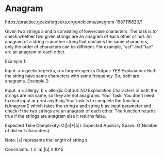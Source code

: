 # Anagram

https://practice.geeksforgeeks.org/problems/anagram-1587115620/1


Given two strings a and b consisting of lowercase characters. The task is to check whether two given strings are an anagram of each other or not. An anagram of a string is another string that contains the same characters, only the order of characters can be different. For example, “act” and “tac” are an anagram of each other.

Example 1:

Input:
a = geeksforgeeks, b = forgeeksgeeks
Output: YES
Explanation: Both the string have same
characters with same frequency. So, 
both are anagrams.
Example 2:

Input:
a = allergy, b = allergic
Output: NO
Explanation:Characters in both the strings
are not same, so they are not anagrams.
Your Task:
You don't need to read input or print anything.Your task is to complete the function isAnagram() which takes the string a and string b as input parameter and check if the two strings are an anagram of each other. The function returns true if the strings are anagram else it returns false.

Expected Time Complexity: O(|a|+|b|).
Expected Auxiliary Space: O(Number of distinct characters).

Note: |s| represents the length of string s.

Constraints:
1 ≤ |a|,|b| ≤ 10^5

